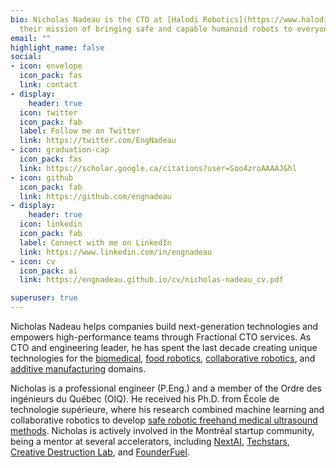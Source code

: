```yaml
---
bio: Nicholas Nadeau is the CTO at [Halodi Robotics](https://www.halodi.com/), leading
  their mission of bringing safe and capable humanoid robots to everyone.
email: ""
highlight_name: false
social:
- icon: envelope
  icon_pack: fas
  link: contact
- display:
    header: true
  icon: twitter
  icon_pack: fab
  label: Follow me on Twitter
  link: https://twitter.com/EngNadeau
- icon: graduation-cap
  icon_pack: fas
  link: https://scholar.google.ca/citations?user=Soo4zroAAAAJ&hl
- icon: github
  icon_pack: fab
  link: https://github.com/engnadeau
- display:
    header: true
  icon: linkedin
  icon_pack: fab
  label: Connect with me on LinkedIn
  link: https://www.linkedin.com/in/engnadeau
- icon: cv
  icon_pack: ai
  link: https://engnadeau.github.io/cv/nicholas-nadeau_cv.pdf

superuser: true
---
```


<!-- make sure "description" in config/_default/params.toml is also updated -->

Nicholas Nadeau helps companies build next-generation technologies and empowers high-performance teams through Fractional CTO services.
As CTO and engineering leader, he has spent the last decade creating unique technologies for the [biomedical](https://www.rogue-research.com/), [food robotics](https://www.ypc-technologies.com/), [collaborative robotics](https://www.halodi.com/), and [additive manufacturing](https://www.aon3d.com/) domains.

Nicholas is a professional engineer (P.Eng.) and a member of the Ordre des ingénieurs du Québec (OIQ).
He received his Ph.D. from École de technologie supérieure, where his research combined machine learning and collaborative robotics to develop [safe robotic freehand medical ultrasound methods](https://espace.etsmtl.ca/id/eprint/2461/).
Nicholas is actively involved in the Montréal startup community, being a mentor at several accelerators, including [NextAI](https://www.nextcanada.com/next-ai/), [Techstars](https://www.techstars.com/), [Creative Destruction Lab](https://creativedestructionlab.com/locations/montreal/), and [FounderFuel](https://founderfuel.com/).
